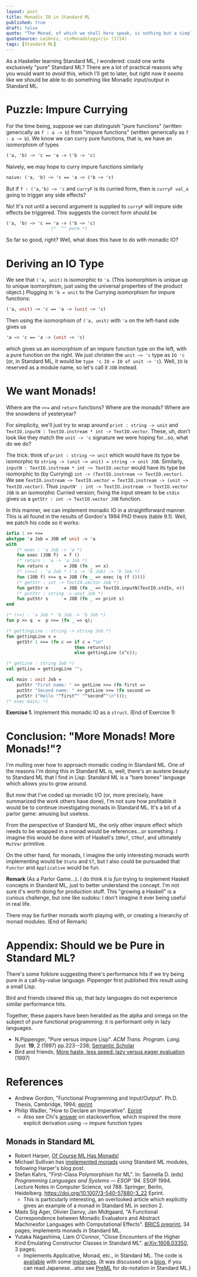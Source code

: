 ```yaml
---
layout: post
title: Monadic IO in Standard ML
published: true
draft: false
quote: "The Monad, of which we shall here speak, is nothing but a simple substance, which enters into compounds."
quoteSource: Leibniz, <i>Monadology</i> (1714)
tags: [Standard ML]
---
```


As a Haskeller learning Standard ML, I wondered: could one write
exclusively "pure" Standard ML? There are a lot of practical reasons why
you would want to _avoid_ this, which I'll get to later, but right now
it _seems_ like we should be able to do something like Monadic
input/output in Standard ML.

# Puzzle: Impure Currying

For the time being, suppose we can distinguish "pure functions" (written
generically as `f : a -> b`) from "impure functions" (written
generically as `f : a ~> b`). We know we can curry pure functions, that
is, we have an isomorphism of types

```sml
('a, 'b) -> 'c == 'a -> ('b -> 'c)
```

Naively, we may hope to curry impure functions similarly

```sml
naive: ('a, 'b) ~> 'c == 'a ~> ('b ~> 'c)
```

But if `f : ('a,'b) ~> 'c` and `curryF` is its curried form, then is
`curryF val_a` going to trigger any side effects?

No! It's not until a second argument is supplied to `curryF` will impure
side effects be triggered. This suggests the correct form should be

```sml
('a, 'b) ~> 'c == 'a -> ('b ~> 'c)
                 (*  ^^ pure *)
```

So far so good, right? Well, what does this have to do with monadic IO?

# Deriving an IO Type

We see that `('a, unit)` is isomorphic to `'a`. (This isomorphism is
unique up to unique isomorphism, just using the universal properties of
the product object.) Plugging in `'b = unit` to the Currying isomorphism
for impure functions:

```sml
('a, unit) ~> 'c == 'a -> (unit ~> 'c)
```

Then using the isomorphism of `('a, unit)` with `'a` on the left-hand
side gives us

```sml
'a ~> 'c == 'a -> (unit ~> 'c)
```

which gives us an isomorphism of an impure function type on the left,
with a pure function on the right. We just christen the `unit ~> 'c`
type as `IO 'c` (or, in Standard ML, it would be
`type 'c IO = IO of unit -> 'c`). Well, `IO` is reserved as a module
name, so let's call it `JOB` instead.

# We want Monads!

Where are the `>>=` and `return` functions? Where are the monads? Where
are the snowdens of yesteryear?

For simplicity, we'll just try to wrap around `print : string -> unit`
and `TextIO.inputN : TextIO.instream * int -> TextIO.vector`. These, uh,
don't look like they match the `unit -> 'c` signature we were hoping
for...so, what do we do?

The trick: think of `print : string ~> unit` which would have its type
be isomorphic to `string -> (unit ~> unit) = string -> unit JOB`. Similarly,
`inputN : TextIO.instream * int ~> TextIO.vector` would have its type be
isomorphic to (by Currying) `int -> (TextIO.instream ~> TextIO.vector)`.
We see `TextIO.instream ~> TextIO.vector = TextIO.instream -> (unit ~> TextIO.vector)`.
Thus `inputN' : int -> TextIO.instream -> TextIO.vector JOB` is an
isomorphic Curried version; fixing the input stream to be `stdin` gives
us a `getStr : int -> TextIO.vector JOB` function.

In this manner, we can implement monadic IO in a straightforward manner.
This is all found in the results of Gordon's 1994 PhD thesis (table
9.1). Well, we patch his code so it works:

```sml
infix 1 >> >>=
abstype 'a Job = JOB of unit -> 'a
with
    (* exec : 'a Job -> 'a *)
    fun exec (JOB f)  = f ()
    (* return : 'a -> 'a Job *)
    fun return x      = JOB (fn _ => x)
    (* (>>=) : 'a Job * ('a -> 'b Job) -> 'b Job *)
    fun (JOB f) >>= q = JOB (fn _ => exec (q (f ())))
    (* getStr : int -> TextIO.vector Job *)
    fun getStr n      = JOB (fn _ => TextIO.inputN(TextIO.stdIn, n))
    (* putStr : string -> unit Job *)
    fun putStr s      = JOB (fn _ => print s)
end

(* (>>) : 'a Job * 'b Job -> 'b Job *)
fun p >> q  =  p >>= (fn _ => q);

(* gettingLine : string -> string Job *)
fun gettingLine s =
    getStr 1 >>= (fn c => if c = "\n"
                          then return(s)
                          else gettingLine (s^c));

(* getLine : string Job *)
val getLine = gettingLine "";

val main : unit Job =
    putStr "First name: " >> getLine >>= (fn first =>
    putStr "Second name: " >> getLine >>= (fn second =>
    putStr ("Hello "^first^" "^second^"\n")));
(* exec main; *)
```

**Exercise 1.** Implement this monadic IO as a `struct`.
(End of Exercise 1)

# Conclusion: "More Monads! More Monads!"?

I'm mulling over how to approach monadic coding in Standard ML. One of
the reasons I'm doing this in Standard ML is, well, there's an austere
beauty to Standard ML that I find in Lisp: Standard ML is a "bare bones"
language which allows you to grow around.

But now that I've coded up monadic I/O (or, more precisely, have
summarized the work others have done), I'm not sure how profitable it
would be to continue investigating monads in Standard ML. It's a bit of
a parlor game: amusing but useless.

From the perspective of Standard ML, the only other impure effect which
needs to be wrapped in a monad would be references...or something. I
imagine this would be done with of Haskell's `IORef`, `STRef`, and
ultimately `MutVar` primitive.

On the other hand, for monads, I imagine the only interesting monads
worth implementing would be `State` and `ST`, but I also could be
pursuaded that `Functor` and `Applicative` would be fun.

**Remark** (As a Parlor Game...)**.**
I do think it is _fun_ trying to implement Haskell concepts in Standard
ML, just to better understand the concept. I'm not sure it's worth doing
for production stuff. This "growing a Haskell" is a curious challenge,
but one like sudoku: I don't imagine it ever being useful in real life.

There may be further monads worth playing with, or creating a hierarchy
of monad modules.
(End of Remark)

# Appendix: Should we be Pure in Standard ML?

There's some folklore suggesting there's performance hits if we try
being pure in a call-by-value language. Pippenger first published this
result using a small Lisp.

Bird and friends cleared this up, that lazy languages do not experience
similar performance hits.

Together, these papers have been heralded as the alpha and omega on the
subject of pure functional programming: it is performant only in lazy
languages.

- N.Pippenger, "Pure versus impure Lisp".
  _ACM Trans. Program. Lang. Syst._ **19**, 2 (1997) pp.223--238;
  [Semantic Scholar](https://www.semanticscholar.org/paper/Pure-versus-impure-Lisp-Pippenger/c86b16a0905ccfd54180c8f5e9d2f87b35769949)
- Bird and friends, [More haste, less speed: lazy versus eager evaluation](https://www.cs.ox.ac.uk/richard.bird/online/BirdJonesDeMoor1997More.pdf) (1997)

# References

- Andrew Gordon,
  "Functional Programming and Input/Output".
  Ph.D. Thesis, Cambridge, 1994; [eprint](https://www.microsoft.com/en-us/research/publication/functional-programming-input-output/)
- Philip Wadler,
  "How to Declare an Imperative".
  [Eprint](https://citeseerx.ist.psu.edu/viewdoc/download?doi=10.1.1.91.3579&rep=rep1&type=pdf)
  - Also see Chi's [answer](https://stackoverflow.com/a/51772273/1296973) on stackoverflow, which inspired the more
    explicit derivation using `~>` impure function types

## Monads in Standard ML

- Robert Harper, [Of Course ML Has Monads!](https://existentialtype.wordpress.com/2011/05/01/of-course-ml-has-monads/)
- Michael Sullivan has [implemented monads](https://github.com/msullivan/sml-util/blob/master/hacks/monad.sml)
  using Standard ML modules, following Harper's blog post.
- Stefan Kahrs,
  "First-Class Polymorphism for ML".
  In: Sannella D. (eds) _Programming Languages and Systems — ESOP '94_.
  ESOP 1994. Lecture Notes in Computer Science, vol 788. Springer,
  Berlin, Heidelberg. https://doi.org/10.1007/3-540-57880-3_22 Eprint.
  - This is particularly interesting, an overlooked article which
    explicitly gives an example of a monad in Standard ML in section 2.
- Mads Sig Ager, Olivier Danvy, Jan Midtgaard,
  "A Functional Correspondence between Monadic Evaluators and Abstract Machinesfor Languages with Computational Effects".
  [BRICS preprint](https://www.brics.dk/RS/03/35/BRICS-RS-03-35.pdf), 34
  pages; implements monads in Standard ML.
- Yutaka Nagashima, Liam O'Connor,
  "Close Encounters of the Higher Kind Emulating Constructor Classes in Standard ML".
  [arXiv:1608.03350](https://arxiv.org/abs/1608.03350), 3 pages;
  - Implements Applicative, Monad, etc., in Standard ML. The code is [available](https://www.isa-afp.org/browser_info/current/AFP/Proof_Strategy_Language/files/Constructor_Class.ML.html) with some [instances](https://www.isa-afp.org/browser_info/current/AFP/Proof_Strategy_Language/files/Instantiation.ML.html). (It was discussed on a [blog](https://keens.github.io/blog/2016/10/10/smldemonado/), if you can read Japanese...also see [PreML](https://github.com/br0ns/PreML) for do-notation in Standard ML.)
